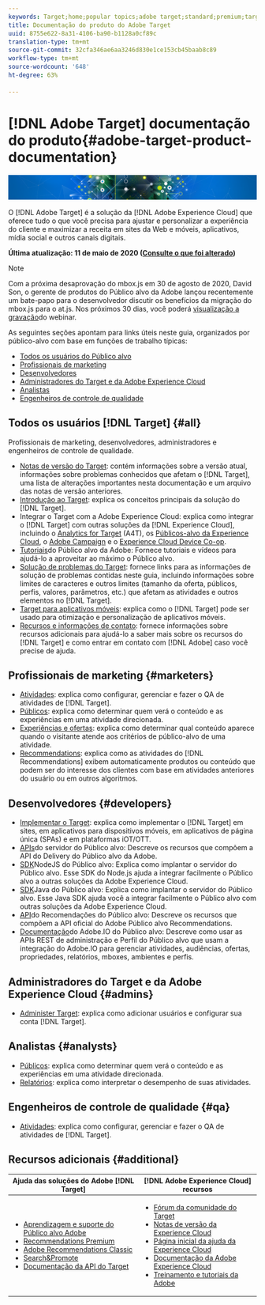 ```yaml
---
keywords: Target;home;popular topics;adobe target;standard;premium;target documentation;adobe target documentation
title: Documentação do produto do Adobe Target
uuid: 8755e622-8a31-4106-ba90-b1128a0cf89c
translation-type: tm+mt
source-git-commit: 32cfa346ae6aa3246d830e1ce153cb45baab8c89
workflow-type: tm+mt
source-wordcount: '648'
ht-degree: 63%

---
```



# [!DNL Adobe Target] documentação do produto{#adobe-target-product-documentation}

![banner](assets/target-home-banner-simple.png)

O [!DNL Adobe Target] é a solução da [!DNL Adobe Experience Cloud] que oferece tudo o que você precisa para ajustar e personalizar a experiência do cliente e maximizar a receita em sites da Web e móveis, aplicativos, mídia social e outros canais digitais.

**Última atualização: 11 de maio de 2020 ([Consulte o que foi alterado](r-release-notes/doc-change.md))**

>[!NOTE]
>
>Com a próxima desaprovação do mbox.js em 30 de agosto de 2020, David Son, o gerente de produtos do Público alvo da Adobe lançou recentemente um bate-papo para o desenvolvedor discutir os benefícios da migração do mbox.js para o at.js. Nos próximos 30 dias, você poderá [visualização a gravação](https://seminars.adobeconnect.com/ptdo6mfo6qn6/?proto=true)do webinar.

As seguintes seções apontam para links úteis neste guia, organizados por público-alvo com base em funções de trabalho típicas:

- [Todos os usuários do Público alvo](#all)
- [Profissionais de marketing](#marketers)
- [Desenvolvedores](#developers)
- [Administradores do Target e da Adobe Experience Cloud](#admins)
- [Analistas](#analysts)
- [Engenheiros de controle de qualidade](#qa)

## Todos os usuários [!DNL Target] {#all}

Profissionais de marketing, desenvolvedores, administradores e engenheiros de controle de qualidade.

- [Notas de versão do Target](r-release-notes/release-notes.md): contém informações sobre a versão atual, informações sobre problemas conhecidos que afetam o [!DNL Target], uma lista de alterações importantes nesta documentação e um arquivo das notas de versão anteriores.
- [Introdução ao Target](c-intro/intro.md): explica os conceitos principais da solução do [!DNL Target].
- Integrar o Target com a Adobe Experience Cloud: explica como integrar o [!DNL Target] com outras soluções da [!DNL Experience Cloud], incluindo o [Analytics for Target](/help/c-integrating-target-with-mac/a4t/a4t.md) (A4T), os [Públicos-alvo da Experience Cloud](/help/c-integrating-target-with-mac/mmp.md), o [Adobe Campaign](/help/c-integrating-target-with-mac/campaign-and-target.md) e o [Experience Cloud Device Co-op](/help/c-integrating-target-with-mac/experience-cloud-device-co-op.md).
- [Tutoriais](https://docs.adobe.com/content/help/en/target-learn/tutorials/overview.html)do Público alvo da Adobe: Fornece tutoriais e vídeos para ajudá-lo a aproveitar ao máximo o Público alvo.
- [Solução de problemas do Target](r-troubleshooting-target/troubleshooting-target.md): fornece links para as informações de solução de problemas contidas neste guia, incluindo informações sobre limites de caracteres e outros limites (tamanho da oferta, públicos, perfis, valores, parâmetros, etc.) que afetam as atividades e outros elementos no [!DNL Target].
- [Target para aplicativos móveis](c-target-mobile-app/target-mobile-app.md): explica como o [!DNL Target] pode ser usado para otimização e personalização de aplicativos móveis.
- [Recursos e informações de contato](cmp-resources-and-contact-information.md): fornece informações sobre recursos adicionais para ajudá-lo a saber mais sobre os recursos do [!DNL Target] e como entrar em contato com [!DNL Adobe] caso você precise de ajuda.

## Profissionais de marketing {#marketers}

- [Atividades](c-activities/activities.md): explica como configurar, gerenciar e fazer o QA de atividades de [!DNL Target].
- [Públicos](c-target/target.md): explica como determinar quem verá o conteúdo e as experiências em uma atividade direcionada.
- [Experiências e ofertas](c-experiences/experiences.md): explica como determinar qual conteúdo aparece quando o visitante atende aos critérios de público-alvo de uma atividade.
- [Recommendations](c-recommendations/recommendations.md): explica como as atividades do [!DNL Recommendations] exibem automaticamente produtos ou conteúdo que podem ser do interesse dos clientes com base em atividades anteriores do usuário ou em outros algoritmos.

## Desenvolvedores {#developers}

- [Implementar o Target](c-implementing-target/implementing-target.md): explica como implementar o [!DNL Target] em sites, em aplicativos para dispositivos móveis, em aplicativos de página única (SPAs) e em plataformas iOT/OTT.
- [APIs](https://developers.adobetarget.com/api/delivery-api/)do servidor do Público alvo: Descreve os recursos que compõem a API do Delivery do Público alvo da Adobe.
- [SDK](https://github.com/adobe/target-nodejs-sdk)NodeJS do Público alvo: Explica como implantar o servidor do Público alvo. Esse SDK do Node.js ajuda a integrar facilmente o Público alvo a outras soluções da Adobe Experience Cloud.
- [SDK](https://github.com/adobe/target-java-sdk)Java do Público alvo: Explica como implantar o servidor do Público alvo. Esse Java SDK ajuda você a integrar facilmente o Público alvo com outras soluções da Adobe Experience Cloud.
- [API](https://developers.adobetarget.com/api/recommendations/)do Recomendações do Público alvo: Descreve os recursos que compõem a API oficial do Adobe Público alvo Recommendations.
- [Documentação](http://developers.adobetarget.com/api/#introduction)do Adobe.IO do Público alvo: Descreve como usar as APIs REST de administração e Perfil do Público alvo que usam a integração do Adobe.IO para gerenciar atividades, audiências, ofertas, propriedades, relatórios, mboxes, ambientes e perfis.

## Administradores do Target e da Adobe Experience Cloud {#admins}

- [Administer Target](administrating-target/administrating-target.md): explica como adicionar usuários e configurar sua conta [!DNL Target].

## Analistas {#analysts}

- [Públicos](c-target/target.md): explica como determinar quem verá o conteúdo e as experiências em uma atividade direcionada.
- [Relatórios](c-reports/reports.md): explica como interpretar o desempenho de suas atividades.

## Engenheiros de controle de qualidade {#qa}

- [Atividades](c-activities/activities.md): explica como configurar, gerenciar e fazer o QA de atividades de [!DNL Target].

## Recursos adicionais {#additional}

| Ajuda das soluções do Adobe [!DNL Target] | [!DNL Adobe Experience Cloud] recursos |
|--- |--- |
| <ul><li>[Aprendizagem e suporte do Público alvo Adobe](https://helpx.adobe.com/br/support/target.html)</li><li>[Recommendations Premium](c-recommendations/recommendations.md)</li><li>[Adobe Recommendations Classic](/help/assets/adobe-recommendations-classic.pdf)</li><li>[Search&amp;Promote](https://docs.adobe.com/content/help/en/search-promote/using/sp-home.html)</li><li>[Documentação da API do Target](c-implementing-target/c-api-and-sdk-overview/api-and-sdk-overview.md)</li></ul> | <ul><li>[Fórum da comunidade do Target](https://forums.adobe.com/community/experience-cloud/marketing-cloud/target)</li><li>[Notas de versão da Experience Cloud](https://docs.adobe.com/content/help/en/release-notes/experience-cloud/current.html)</li><li>[Página inicial da ajuda da Experience Cloud](https://helpx.adobe.com/support/experience-cloud.html)</li><li>[Documentação da Adobe Experience Cloud](https://docs.adobe.com/content/help/en/experience-cloud/user-guides/home.html)</li><li>[Treinamento e tutoriais da Adobe](https://helpx.adobe.com/learning.html?promoid=KAUDK)</li></ul> |  |
